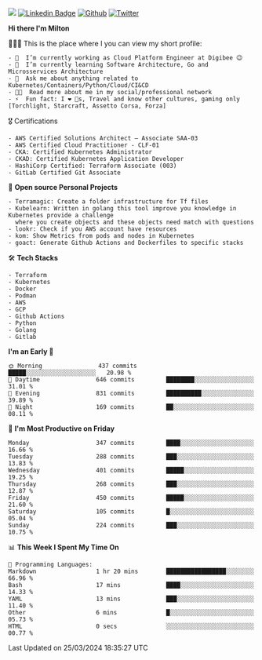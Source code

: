 ![](https://komarev.com/ghpvc/?username=miltlima&color=blueviolet) [![Linkedin Badge](https://img.shields.io/badge/-LinkedIn-blue?style=flat-square&logo=Linkedin&logoColor=white&link=https://www.linkedin.com/in/miltonlimaj/)](https://www.linkedin.com/in/miltonlimaj/) [![Github](https://img.shields.io/github/followers/miltlima?style=social)](https://github.com/miltlima?tab=followers) [![Twitter](https://img.shields.io/twitter/follow/milt_lima?style=social)](https://twitter.com/milt_lima)
 


     
**Hi there I'm Milton**

👨🏽‍💻 This is the place where I you can view my short profile:
```text
- 🔭  I’m currently working as Cloud Platform Engineer at Digibee 😉
- 🌱  I’m currently learning Software Architecture, Go and Microsservices Architecture
- 💬  Ask me about anything related to Kubernetes/Containers/Python/Cloud/CI&CD
- 👨‍💻  Read more about me in my social/professional network
- ⚡  Fun fact: I ❤️ 🐶s, Travel and know other cultures, gaming only [Torchlight, Starcraft, Assetto Corsa, Forza]
```
🎖 Certifications
```text
- AWS Certified Solutions Architect – Associate SAA-03
- AWS Certified Cloud Practitioner - CLF-01
- CKA: Certified Kubernetes Administrator
- CKAD: Certified Kubernetes Application Developer
- HashiCorp Certified: Terraform Associate (003)
- GitLab Certified Git Associate
```
📐 **Open source Personal Projects**

```text
- Terramagic: Create a folder infrastructure for Tf files
- Kubelearn: Written in golang this tool improve you knowledge in Kubernetes provide a challenge
  where you create objects and these objects need match with questions
- lookr: Check if you AWS account have resources
- kom: Show Metrics from pods and nodes in Kubernetes
- goact: Generate Github Actions and Dockerfiles to specific stacks
```
🛠 **Tech Stacks**

```text
- Terraform
- Kubernetes
- Docker
- Podman
- AWS
- GCP
- Github Actions
- Python
- Golang
- Gitlab
```         

<!--START_SECTION:waka-->
**I'm an Early 🐤** 

```text
🌞 Morning                437 commits         █████░░░░░░░░░░░░░░░░░░░░   20.98 % 
🌆 Daytime                646 commits         ████████░░░░░░░░░░░░░░░░░   31.01 % 
🌃 Evening                831 commits         ██████████░░░░░░░░░░░░░░░   39.89 % 
🌙 Night                  169 commits         ██░░░░░░░░░░░░░░░░░░░░░░░   08.11 % 
```
📅 **I'm Most Productive on Friday** 

```text
Monday                   347 commits         ████░░░░░░░░░░░░░░░░░░░░░   16.66 % 
Tuesday                  288 commits         ███░░░░░░░░░░░░░░░░░░░░░░   13.83 % 
Wednesday                401 commits         █████░░░░░░░░░░░░░░░░░░░░   19.25 % 
Thursday                 268 commits         ███░░░░░░░░░░░░░░░░░░░░░░   12.87 % 
Friday                   450 commits         █████░░░░░░░░░░░░░░░░░░░░   21.60 % 
Saturday                 105 commits         █░░░░░░░░░░░░░░░░░░░░░░░░   05.04 % 
Sunday                   224 commits         ███░░░░░░░░░░░░░░░░░░░░░░   10.75 % 
```


📊 **This Week I Spent My Time On** 

```text
💬 Programming Languages: 
Markdown                 1 hr 20 mins        █████████████████░░░░░░░░   66.96 % 
Bash                     17 mins             ████░░░░░░░░░░░░░░░░░░░░░   14.33 % 
YAML                     13 mins             ███░░░░░░░░░░░░░░░░░░░░░░   11.40 % 
Other                    6 mins              █░░░░░░░░░░░░░░░░░░░░░░░░   05.73 % 
HTML                     0 secs              ░░░░░░░░░░░░░░░░░░░░░░░░░   00.77 % 
```


 Last Updated on 25/03/2024 18:35:27 UTC
<!--END_SECTION:waka-->
